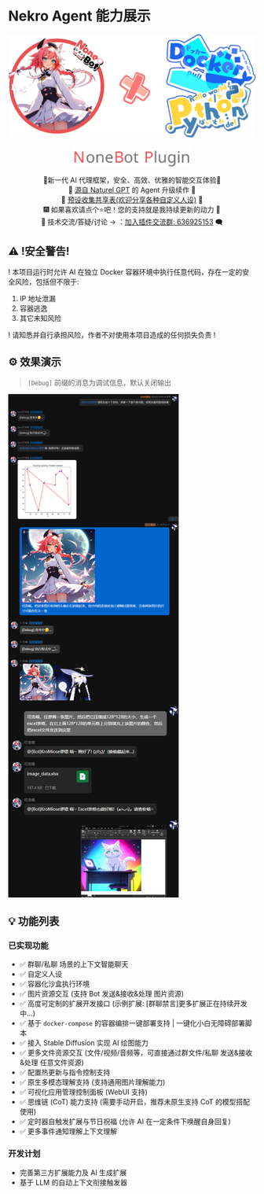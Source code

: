 # Nekro Agent 能力展示

<div align="center">
  <img src="/images/home/NA_logo.png" width="1024" alt="NekroAgentLogo">
  <p><img src="/images/home/NoneBotPlugin.svg" width="240" alt="NoneBotPluginText"></p>
</div>

<div align="center">
  🎉新一代 AI 代理框架，安全、高效、优雅的智能交互体验🎉<br/>
  🎉 <a href="https://github.com/KroMiose/nonebot_plugin_naturel_gpt">源自 Naturel GPT</a> 的 Agent 升级续作 🌈<br/>
  🧬 <a href="https://docs.google.com/spreadsheets/d/1JQNmVH-vlDn2uEPwkjv3iN-zn0PHpQ7RGbgA5T3fxOA/edit?usp=sharing">预设收集共享表(欢迎分享各种自定义人设)</a> 🧬 <br/>
  🎆 如果喜欢请点个⭐吧！您的支持就是我持续更新的动力 🎉<br/>
  💬 技术交流/答疑/讨论 -> ：<a href="https://jq.qq.com/?_wv=1027&k=71t9iCT7">加入插件交流群: 636925153</a> 🗨️ <br/>
</div>

## ⚠ !安全警告!

! 本项目运行时允许 AI 在独立 Docker 容器环境中执行任意代码，存在一定的安全风险，包括但不限于:

1. IP 地址泄漏
2. 容器逃逸
3. 其它未知风险

! 请知悉并自行承担风险，作者不对使用本项目造成的任何损失负责 !

## ⚙️ 效果演示

> `[Debug]` 前缀的消息为调试信息，默认关闭输出

![demo](/images/home/demo_py_code.png)

## 💡 功能列表

### 已实现功能
- ✅ 群聊/私聊 场景的上下文智能聊天
- ✅ 自定义人设
- ✅ 容器化沙盒执行环境
- ✅ 图片资源交互 (支持 Bot 发送&接收&处理 图片资源)
- ✅ 高度可定制的扩展开发接口 (示例扩展: [群聊禁言]更多扩展正在持续开发中...)
- ✅ 基于 `docker-compose` 的容器编排一键部署支持 | 一键化小白无障碍部署脚本
- ✅ 接入 Stable Diffusion 实现 AI 绘图能力
- ✅ 更多文件资源交互 (文件/视频/音频等，可直接通过群文件/私聊 发送&接收&处理 任意文件资源)
- ✅ 配置热更新与指令控制支持
- ✅ 原生多模态理解支持 (支持通用图片理解能力)
- ✅ 可视化应用管理控制面板 (WebUI 支持)
- ✅ 思维链 (CoT) 能力支持 (需要手动开启，推荐未原生支持 CoT 的模型搭配使用)
- ✅ 定时器自触发扩展与节日祝福 (允许 AI 在一定条件下唤醒自身回复)
- ✅ 更多事件通知理解上下文理解

### 开发计划
- 完善第三方扩展能力及 AI 生成扩展
- 基于 LLM 的自动上下文衔接触发器 